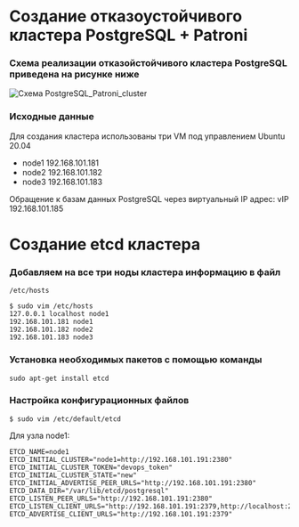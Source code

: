 # Создание отказоустойчивого кластера PostgreSQL + Patroni #
### Схема реализации отказойстойчивого кластера PostgreSQL приведена на рисунке ниже ###
![Схема PostgreSQL_Patroni_cluster](https://github.com/user-attachments/assets/f864cf5b-fab0-47ac-b7ff-48015cb46116)

### Исходные данные ###
Для создания кластера использованы три VM под управлением Ubuntu 20.04
- node1 192.168.101.181
- node2 192.168.101.182
- node3 192.168.101.183

Обращение к базам данных PostgreSQL через виртуальный IP адрес:
vIP 192.168.101.185

# Создание etcd кластера #

### Добавляем на все три ноды кластера информацию в файл  ###

```/etc/hosts```

```
$ sudo vim /etc/hosts
127.0.0.1 localhost node1
192.168.101.181 node1
192.168.101.182 node2
192.168.101.183 node3
```

### Установка необходимых пакетов с помощью команды ###

```sudo apt-get install etcd```

### Настройка конфигурационных файлов ###

```$ sudo vim /etc/default/etcd```

Для узла node1:

```
ETCD_NAME=node1
ETCD_INITIAL_CLUSTER="node1=http://192.168.101.191:2380"
ETCD_INITIAL_CLUSTER_TOKEN="devops_token"
ETCD_INITIAL_CLUSTER_STATE="new"
ETCD_INITIAL_ADVERTISE_PEER_URLS="http://192.168.101.191:2380"
ETCD_DATA_DIR="/var/lib/etcd/postgresql"
ETCD_LISTEN_PEER_URLS="http://192.168.101.191:2380"
ETCD_LISTEN_CLIENT_URLS="http://192.168.101.191:2379,http://localhost:2379"
ETCD_ADVERTISE_CLIENT_URLS="http://192.168.101.191:2379"
```
